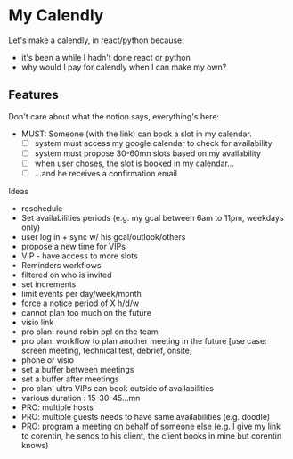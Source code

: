 My Calendly
===========

Let's make a calendly, in react/python because:
- it's been a while I hadn't done react or python
- why would I pay for calendly when I can make my own?


## Features

Don't care about what the notion says, everything's here:

- MUST: Someone (with the link) can book a slot in my calendar.
  - [ ] system must access my google calendar to check for availability
  - [ ] system must propose 30-60mn slots based on my availability
  - [ ] when user choses, the slot is booked in my calendar...
  - [ ] ...and he receives a confirmation email

Ideas
- reschedule
- Set availabilities periods (e.g. my gcal between 6am to 11pm, weekdays only)
- user log in + sync w/ his gcal/outlook/others
- propose a new time for VIPs
- VIP - have access to more slots
- Reminders workflows
- filtered on who is invited
- set increments
- limit events per day/week/month
- force a notice period of X h/d/w
- cannot plan too much on the future
- visio link
- pro plan: round robin ppl on the team
- pro plan: workflow to plan another meeting in the future [use case: screen meeting, technical test, debrief, onsite]
- phone or visio
- set a buffer between meetings
- set a buffer after meetings
- pro plan: ultra VIPs can book outside of availabilities
- various duration : 15-30-45...mn
- PRO: multiple hosts
- PRO: multiple guests needs to have same availabilities (e.g. doodle)
- PRO: program a meeting on behalf of someone else (e.g. I give my link to corentin, he sends to his client, the client books in mine but corentin knows)
